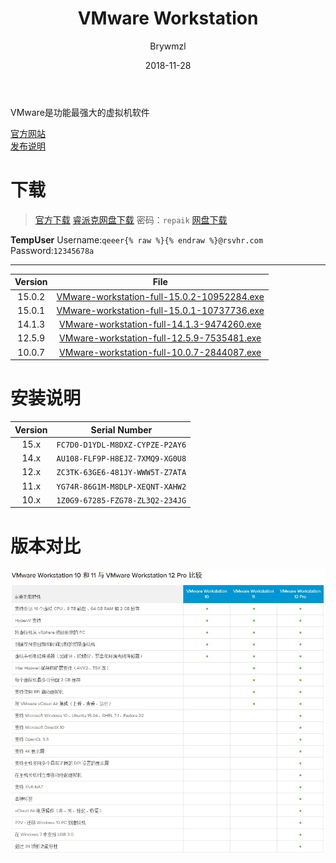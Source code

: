 ﻿---
layout:     post
title:      VMware Workstation
date:       2018-11-28
author:     Brywmzl
tags: [VMware Workstation,虚拟机]
categories: []
---
VMware是功能最强大的虚拟机软件

<!--more-->

[官方网站](http://www.vmware.com)  
[发布说明](https://docs.vmware.com/cn/VMware-Workstation-Pro/index.html)  

# 下载
> [官方下载](https://my.vmware.com/web/vmware/downloads)
> [睿派克网盘下载](https://eyun.baidu.com/s/3jI8WaBc) 密码：`repaik`
> [网盘下载](https://pan.baidu.com/s/1PStHkznUpYCoj8lyBeo0OQ)

**TempUser**
Username:`qeeer{% raw %}{% endraw %}@rsvhr.com`
Password:`12345678a`

---

|Version|File|
|:-:|:-:|
|15.0.2|[VMware-workstation-full-15.0.2-10952284.exe](http://download3.vmware.com/software/wkst/file/VMware-workstation-full-15.0.2-10952284.exe)|
|15.0.1|[VMware-workstation-full-15.0.1-10737736.exe](http://download3.vmware.com/software/wkst/file/VMware-workstation-full-15.0.1-10737736.exe)|
|14.1.3|[VMware-workstation-full-14.1.3-9474260.exe](http://download3.vmware.com/software/wkst/file/VMware-workstation-full-14.1.3-9474260.exe)|
|12.5.9|[VMware-workstation-full-12.5.9-7535481.exe](https://download3.vmware.com/software/wkst/file/VMware-workstation-full-12.5.9-7535481.exe)|
|10.0.7|[VMware-workstation-full-10.0.7-2844087.exe](https://download3.vmware.com/software/wkst/file/VMware-workstation-full-10.0.7-2844087.exe)|

# 安装说明

|Version|Serial Number|
|:-:|:-:|
|15.x|`FC7D0-D1YDL-M8DXZ-CYPZE-P2AY6`|
|14.x|`AU108-FLF9P-H8EJZ-7XMQ9-XG0U8`|
|12.x|`ZC3TK-63GE6-481JY-WWW5T-Z7ATA`|
|11.x|`YG74R-86G1M-M8DLP-XEQNT-XAHW2`|
|10.x|`1Z0G9-67285-FZG78-ZL3Q2-234JG`|

# 版本对比
![](/img/VMware/vmware10.11.12.jpg)  